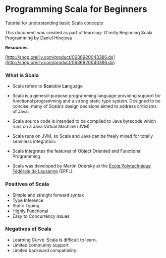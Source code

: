 # Programming Scala for Beginners

Tutorial for understanding basic Scala concepts

This document was created as part of learning- O'reilly Beginning Scala Programming by Daniel Hinojosa

**Resources**

[http://shop.oreilly.com/product/0636920043386.do](http://shop.oreilly.com/product/0636920043386.do)

### What is Scala

* Scala refers to **Sca**lable **La**nguage

* Scala is a general-purpose programming language providing support for functional programming and a strong static type system. Designed to be concise, many of Scala's design decisions aimed to address criticisms of Java.

* Scala source code is intended to be compiled to Java bytecode which runs on a Java Virtual Machine \(JVM\)

* Scala runs on JVM, so Scala and Java can be freely mixed for totally seamless integration.

* Scala integrates the features of Object Oriented and Functional Programming.

* Scala was developed by Martin Odersky at the [École Polytechnique Fédérale de Lausanne](https://en.wikipedia.org/wiki/École_Polytechnique_Fédérale_de_Lausanne) \(EPFL\)

### Positives of Scala

* Simple and straight forward syntax
* Type Inference
* Static Typing
* Highly Functional
* Easy to Concurrency issues

### Negatives of Scala

* Learning Curve. Scala is difficult to learn.
* Limited community support
* Limited backward compatibility



